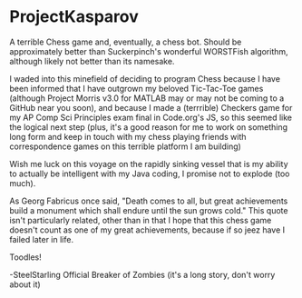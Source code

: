 # ProjectKasparov

A terrible Chess game and, eventually, a chess bot. Should be approximately better than Suckerpinch's wonderful WORSTFish algorithm, although likely not better than its namesake.

I waded into this minefield of deciding to program Chess because I have been informed that I have outgrown my beloved Tic-Tac-Toe games (although Project Morris v3.0 for MATLAB may or may not be coming to a GitHub near you soon), and because I made a (terrrible) Checkers game for my AP Comp Sci Principles exam final in Code.org's JS, so this seemed like the logical next step (plus, it's a good reason for me to work on something long form and keep in touch with my chess playing friends with correspondence games on this terrible platform I am building)

Wish me luck on this voyage on the rapidly sinking vessel that is my ability to actually be intelligent with my Java coding, I promise not to explode (too much).

As Georg Fabricus once said, "Death comes to all, but great achievements build a monument which shall endure until the sun grows cold." This quote isn't particularly related, other than in that I hope that this chess game doesn't count as one of my great achievements, because if so jeez have I failed later in life.

Toodles!

  -SteelStarling
   Official Breaker of Zombies (it's a long story, don't worry about it)
